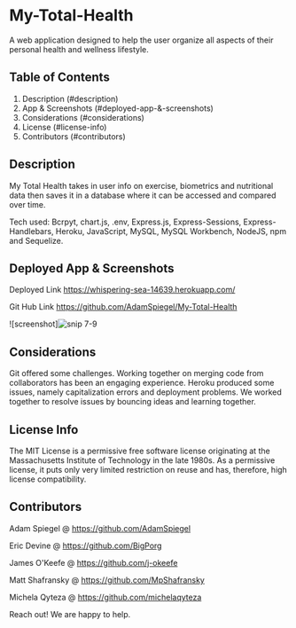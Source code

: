 # My-Total-Health
A web application designed to help the user organize all aspects of their personal health and wellness lifestyle.

## Table of Contents
<!-- fill out once everything else is finalized -->
1. Description (#description)
2. App & Screenshots (#deployed-app-&-screenshots)
3. Considerations (#considerations)
4. License (#license-info)
5. Contributors (#contributors)

## Description
My Total Health takes in user info on exercise, biometrics and nutritional data then saves it in a database where it can be accessed and compared over time.<br>

Tech used: Bcrpyt, chart.js, .env, Express.js, Express-Sessions, Express-Handlebars, Heroku, JavaScript, MySQL, MySQL Workbench, NodeJS, npm and Sequelize.
 <!--add more as we think of them  -->

## Deployed App & Screenshots
<!-- links here -->
<!-- screenshots with it -->
Deployed Link https://whispering-sea-14639.herokuapp.com/<br>

Git Hub Link  https://github.com/AdamSpiegel/My-Total-Health<br>

![screenshot]![snip 7-9](https://user-images.githubusercontent.com/80430372/124977553-9a661280-dffe-11eb-9550-46cccfaa3a24.PNG)


## Considerations
<!-- things we learned, things that went wrong -->
Git offered some challenges. Working together on merging code from collaborators has been an engaging experience. Heroku produced some issues, namely capitalization errors and deployment problems. We worked together to resolve issues by bouncing ideas and learning together.


## License Info
The MIT License is a permissive free software license originating at the Massachusetts Institute of Technology in the late 1980s. As a permissive license, it puts only very limited restriction on reuse and has, therefore, high license compatibility.

## Contributors
<!-- links to profiles here -->

Adam Spiegel @ https://github.com/AdamSpiegel<br>

Eric Devine @ https://github.com/BigPorg <br>

James O'Keefe @ https://github.com/j-okeefe<br>

Matt Shafransky @ https://github.com/MpShafransky<br>

Michela Qyteza @ https://github.com/michelaqyteza<br>

Reach out! We are happy to help.
